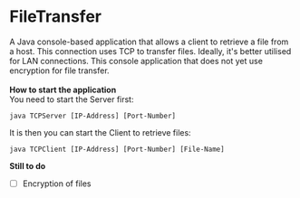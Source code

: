 # FileTransfer
A Java console-based application that allows a client to retrieve a file from a host. This connection uses TCP to transfer files. Ideally, it's better utilised for LAN connections. This console application that does not yet use encryption for file transfer.
<br />
<br />
**How to start the application**<br />
You need to start the Server first:
```
java TCPServer [IP-Address] [Port-Number]
```
It is then you can start the Client to retrieve files:
```
java TCPClient [IP-Address] [Port-Number] [File-Name]
```

**Still to do**<br />
- [ ] Encryption of files

